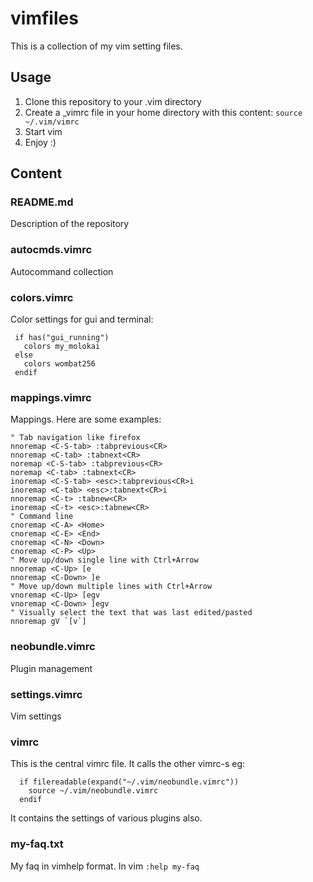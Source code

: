 # vimfiles
This is a collection of my vim setting files.

## Usage
1. Clone this repository to your .vim directory
2. Create a _vimrc file in your home directory with this content: 
    `source ~/.vim/vimrc`
3. Start vim
4. Enjoy :)

## Content

### README.md 
 Description of the repository

### autocmds.vimrc 
 Autocommand collection

### colors.vimrc 
 Color settings for gui and terminal:
```vim
 if has("gui_running")
   colors my_molokai
 else
   colors wombat256
 endif
```

### mappings.vimrc 
 Mappings. Here are some examples:
 ```vim
 " Tab navigation like firefox
 nnoremap <C-S-tab> :tabprevious<CR>
 nnoremap <C-tab> :tabnext<CR>
 noremap <C-S-tab> :tabprevious<CR>
 noremap <C-tab> :tabnext<CR>
 inoremap <C-S-tab> <esc>:tabprevious<CR>i
 inoremap <C-tab> <esc>:tabnext<CR>i
 nnoremap <C-t> :tabnew<CR>
 inoremap <C-t> <esc>:tabnew<CR>
 " Command line
 cnoremap <C-A> <Home>
 cnoremap <C-E> <End>
 cnoremap <C-N> <Down>
 cnoremap <C-P> <Up>
 " Move up/down single line with Ctrl+Arrow
 nnoremap <C-Up> [e
 nnoremap <C-Down> ]e
 " Move up/down multiple lines with Ctrl+Arrow
 vnoremap <C-Up> [egv
 vnoremap <C-Down> ]egv
 " Visually select the text that was last edited/pasted
 nnoremap gV `[v`]
 ```

### neobundle.vimrc 
 Plugin management

### settings.vimrc 
 Vim settings

### vimrc 
 This is the central vimrc file. It calls the other vimrc-s eg: 
```vim
  if filereadable(expand("~/.vim/neobundle.vimrc"))
    source ~/.vim/neobundle.vimrc
  endif
```
It contains the settings of various plugins also.

### my-faq.txt 
My faq in vimhelp format. In vim `:help my-faq`

